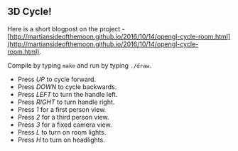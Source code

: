 ## 3D Cycle!

Here is a short blogpost on the project - [http://martiansideofthemoon.github.io/2016/10/14/opengl-cycle-room.html](http://martiansideofthemoon.github.io/2016/10/14/opengl-cycle-room.html).

Compile by typing `make` and run by typing `./draw`.

* Press *UP* to cycle forward.
* Press *DOWN* to cycle backwards.
* Press *LEFT* to turn the handle left.
* Press *RIGHT* to turn handle right.
* Press *1* for a first person view.
* Press *2* for a third person view.
* Press *3* for a fixed camera view.
* Press *L* to turn on room lights.
* Press *H* to turn on headlights.
